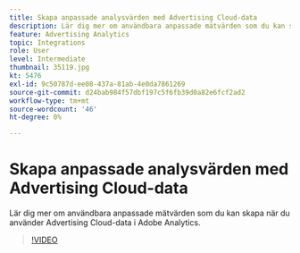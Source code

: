 ```yaml
---
title: Skapa anpassade analysvärden med Advertising Cloud-data
description: Lär dig mer om användbara anpassade mätvärden som du kan skapa när du använder Advertising Cloud-data i Adobe Analytics.
feature: Advertising Analytics
topic: Integrations
role: User
level: Intermediate
thumbnail: 35119.jpg
kt: 5476
exl-id: 9c50787d-ee08-437a-81ab-4e0da7861269
source-git-commit: d24bab984f57dbf197c5f6fb39d0a82e6fcf2ad2
workflow-type: tm+mt
source-wordcount: '46'
ht-degree: 0%

---
```



# Skapa anpassade analysvärden med Advertising Cloud-data

Lär dig mer om användbara anpassade mätvärden som du kan skapa när du använder Advertising Cloud-data i Adobe Analytics.

>[!VIDEO](https://video.tv.adobe.com/v/35119/?quality=12&learn=on)
